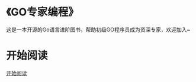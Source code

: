 # 《GO专家编程》
这是一本开源的Go语言进阶图书，帮助初级GO程序员成为资深专家，欢迎加入~

# 开始阅读
[开始阅读](https://rainbowmango.gitbook.io/go/)

